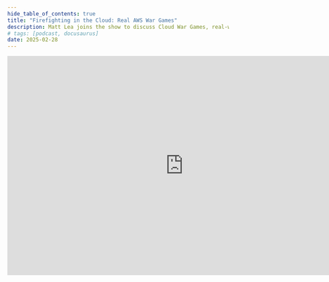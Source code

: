 ```yaml
---
hide_table_of_contents: true
title: "Firefighting in the Cloud: Real AWS War Games"
description: Matt Lea joins the show to discuss Cloud War Games, real-world AWS incident training, and how DevOps engineers can improve their resilience under pressure.
# tags: [podcast, docusaurus]
date: 2025-02-28
---
```


<div style={{ display: 'flex', justifyContent: 'center', marginBottom: '2rem' }}>
        <iframe style={{ borderRadius: '10px' }} width="800" height="500" src="https://www.youtube.com/embed/O_I7a-XHKNY" title="Firefighting in the Cloud: Real AWS War Games"
frameborder="0" allow="accelerometer; autoplay; clipboard-write; encrypted-media; gyroscope; picture-in-picture; web-share" allowFullScreen />
</div>

import GuestCallout from '@site/src/components/guestCallout';
import GuestImage from './guest.jpg';
import BrandImage from './brand.jpg';

<GuestCallout name="Matt Lea" link="https://www.linkedin.com/in/schematical/" image={GuestImage} brandImg={BrandImage} />

This week, we welcome Matt Lea, the creator of [Cloud War Games](https://cloudwargames.com), a hands-on training experience that puts DevOps engineers in real-world AWS firefighting scenarios. Matt shares the inspiration behind the project, which evolved from his years of troubleshooting complex incidents, journaling failures, and building creative training exercises for his teams.

<!-- truncate --->

The discussion covers the challenges of incident response, why after-action reports are critical, and how teams can inoculate themselves against stress in high-pressure situations. They also explore the impact of AI on DevOps hiring, the importance of standing out in an AI-driven job market, and why engineers should document their failures just as much as their successes.

The conversation also dives into broader industry trends, including the impact of AI on DevOps hiring and the challenge of standing out in an AI-driven job market. Matt explains how engineers can showcase their skills, build credibility, and find creative ways to differentiate themselves in a competitive landscape. Whether you're an experienced DevOps pro or just starting, this episode offers valuable insights into handling incidents, career growth, and learning from real-world cloud disasters.


## Picks

* [Cunk on Life](https://www.imdb.com/title/tt34874258/)
* [Three-Body Problem](https://www.imdb.com/title/tt13016388/)
* [Scott Pilgrim vs. the World](https://www.goodreads.com/series/40623-scott-pilgrim)